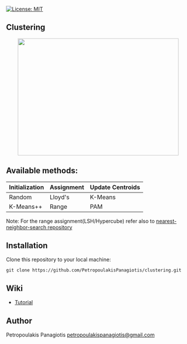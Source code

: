 [![License: MIT](https://img.shields.io/badge/License-MIT-yellow.svg)](https://opensource.org/licenses/MIT)
## Clustering
<p align="center">
<img src="https://cssanalytics.files.wordpress.com/2013/11/cluster-image.png" width="440px" height="320px"></p>

## Available methods:
| Initialization  | Assignment    | Update Centroids      | 
| --------------  | ----------    | ---------------- | 
| Random          | Lloyd's       | K-Means       | 
| K-Means++       | Range | PAM | 

Note: For the range assignment(LSH/Hypercube) refer also to [nearest-neighbor-search repository](https://github.com/PetropoulakisPanagiotis/nearest-neighbor-search)

## Installation
Clone this repository to your local machine: 
```
git clone https://github.com/PetropoulakisPanagiotis/clustering.git
```
## Wiki
* [Tutorial](https://github.com/PetropoulakisPanagiotis/clustering/wiki/Tutorial)

## Author
Petropoulakis Panagiotis petropoulakispanagiotis@gmail.com

